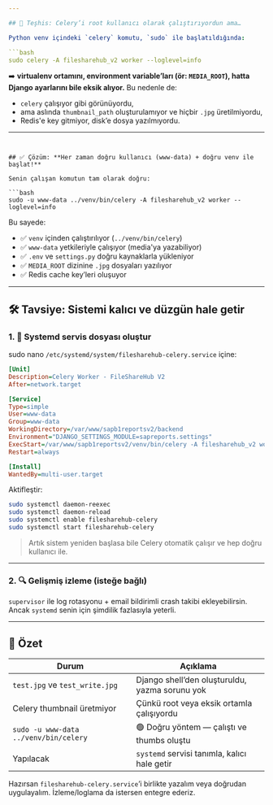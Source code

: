 ```yaml
---

## 🧠 Teşhis: Celery’i root kullanıcı olarak çalıştırıyordun ama…

Python venv içindeki `celery` komutu, `sudo` ile başlatıldığında:

```bash
sudo celery -A filesharehub_v2 worker --loglevel=info
```

➡️ **virtualenv ortamını, environment variable’ları (ör: `MEDIA_ROOT`), hatta Django ayarlarını bile eksik alıyor.**
Bu nedenle de:

* `celery` çalışıyor gibi görünüyordu,
* ama aslında `thumbnail_path` oluşturulamıyor ve hiçbir `.jpg` üretilmiyordu,
* Redis'e key gitmiyor, disk’e dosya yazılmıyordu.

---
```


## ✅ Çözüm: **Her zaman doğru kullanıcı (www-data) + doğru venv ile başlat!**

Senin çalışan komutun tam olarak doğru:

```bash
sudo -u www-data ../venv/bin/celery -A filesharehub_v2 worker --loglevel=info
```

Bu sayede:

* ✅ `venv` içinden çalıştırılıyor (`../venv/bin/celery`)
* ✅ `www-data` yetkileriyle çalışıyor (media'ya yazabiliyor)
* ✅ `.env` ve `settings.py` doğru kaynaklarla yükleniyor
* ✅ `MEDIA_ROOT` dizinine `.jpg` dosyaları yazılıyor
* ✅ Redis cache key’leri oluşuyor

---

## 🛠️ Tavsiye: Sistemi kalıcı ve düzgün hale getir

### 1. 🔁 Systemd servis dosyası oluştur

sudo nano `/etc/systemd/system/filesharehub-celery.service` içine:

```ini
[Unit]
Description=Celery Worker - FileShareHub V2
After=network.target

[Service]
Type=simple
User=www-data
Group=www-data
WorkingDirectory=/var/www/sapb1reportsv2/backend
Environment="DJANGO_SETTINGS_MODULE=sapreports.settings"
ExecStart=/var/www/sapb1reportsv2/venv/bin/celery -A filesharehub_v2 worker --loglevel=ERROR
Restart=always

[Install]
WantedBy=multi-user.target

```

Aktifleştir:

```bash
sudo systemctl daemon-reexec
sudo systemctl daemon-reload
sudo systemctl enable filesharehub-celery
sudo systemctl start filesharehub-celery
```

> Artık sistem yeniden başlasa bile Celery otomatik çalışır ve hep doğru kullanıcı ile.

---

### 2. 🔍 Gelişmiş izleme (isteğe bağlı)

`supervisor` ile log rotasyonu + email bildirimli crash takibi ekleyebilirsin. Ancak `systemd` senin için şimdilik fazlasıyla yeterli.

---

## 🚀 Özet

| Durum                                 | Açıklama                                       |
| ------------------------------------- | ---------------------------------------------- |
| `test.jpg` ve `test_write.jpg`        | Django shell’den oluşturuldu, yazma sorunu yok |
| Celery thumbnail üretmiyor            | Çünkü root veya eksik ortamla çalışıyordu      |
| `sudo -u www-data ../venv/bin/celery` | 🟢 Doğru yöntem — çalıştı ve thumbs oluştu     |
| Yapılacak                             | `systemd` servisi tanımla, kalıcı hale getir   |

Hazırsan `filesharehub-celery.service`’i birlikte yazalım veya doğrudan uygulayalım.
İzleme/loglama da istersen entegre ederiz.
